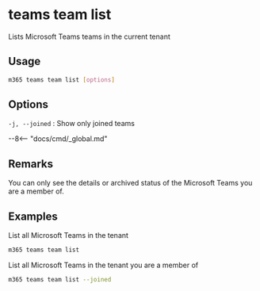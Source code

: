 # teams team list

Lists Microsoft Teams teams in the current tenant

## Usage

```sh
m365 teams team list [options]
```

## Options

`-j, --joined`
: Show only joined teams

--8<-- "docs/cmd/_global.md"

## Remarks

You can only see the details or archived status of the Microsoft Teams you are a member of.

## Examples

List all Microsoft Teams in the tenant

```sh
m365 teams team list
```

List all Microsoft Teams in the tenant you are a member of

```sh
m365 teams team list --joined
```